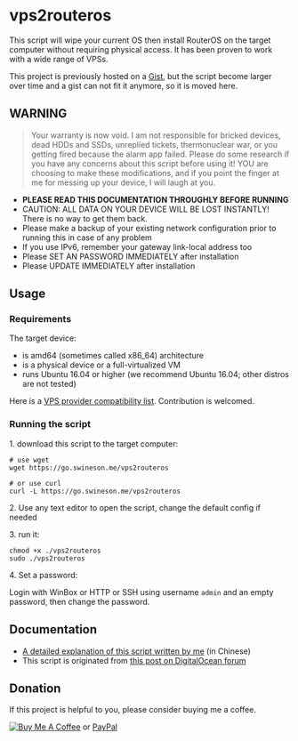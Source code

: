 # vps2routeros

This script will wipe your current OS then install RouterOS on the target computer without requiring physical access. It has been proven to work with a wide range of VPSs.

This project is previously hosted on a [Gist](https://gist.github.com/Jamesits/6f208ce814e815c1da39726c873de152), but the script become larger over time and a gist can not fit it anymore, so it is moved here.

## WARNING

> Your warranty is now void. I am not responsible for bricked devices, dead HDDs and SSDs, unreplied tickets, thermonuclear war, or you getting fired because the alarm app failed. Please do some research if you have any concerns about this script before using it! YOU are choosing to make these modifications, and if you point the finger at me for messing up your device, I will laugh at you.

* **PLEASE READ THIS DOCUMENTATION THROUGHLY BEFORE RUNNING**
* CAUTION: ALL DATA ON YOUR DEVICE WILL BE LOST INSTANTLY! There is no way to get them back.
* Please make a backup of your existing network configuration prior to running this in case of any problem
* If you use IPv6, remember your gateway link-local address too
* Please SET AN PASSWORD IMMEDIATELY after installation
* Please UPDATE IMMEDIATELY after installation

## Usage

### Requirements

The target device:

* is amd64 (sometimes called x86_64) architecture
* is a physical device or a full-virtualized VM
* runs Ubuntu 16.04 or higher (we recommend Ubuntu 16.04; other distros are not tested)

Here is a [VPS provider compatibility list](wiki/Compatibility-List). Contribution is welcomed.

### Running the script

1\. download this script to the target computer:

```shell
# use wget
wget https://go.swineson.me/vps2routeros

# or use curl
curl -L https://go.swineson.me/vps2routeros
```

2\. Use any text editor to open the script, change the default config if needed

3\. run it:

```shell
chmod +x ./vps2routeros
sudo ./vps2routeros
```

4\. Set a password:

Login with WinBox or HTTP or SSH using username `admin` and an empty password, then change the password.

## Documentation

* [A detailed explanation of this script written by me](https://blog.swineson.me/install-routeros-on-any-ubuntu-vps/) (in Chinese)
* This script is originated from [this post on DigitalOcean forum](https://www.digitalocean.com/community/questions/installing-mikrotik-routeros)

## Donation

If this project is helpful to you, please consider buying me a coffee.

[![Buy Me A Coffee](https://www.buymeacoffee.com/assets/img/custom_images/orange_img.png)](https://www.buymeacoffee.com/Jamesits) or [PayPal](https://paypal.me/Jamesits)
